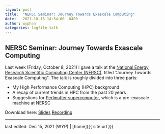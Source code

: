 ```yaml
---
layout: post
title:  "NERSC Seminar: Journey Towards Exascale Computing"
date:   2021-10-13 14:34:00 -0400
author: wyphan
categories: logfile talk
---
```


## NERSC Seminar: Journey Towards Exascale Computing

Last week (Friday, October 8, 2021) I gave a talk at the [National Energy Research Scientific Computing Center (NERSC)](https://www.nersc.gov/), titled "Journey Towards Exascale Computing". The talk is roughly divided into three parts:

* My High Performance Computing (HPC) background
* A recap of current trends in HPC from the past 20 years
* Suggestions for [Perlmutter supercomputer](https://www.nersc.gov/systems/perlmutter/), which is a pre-exascale machine at NERSC

Download here: [Slides](../../../../assets/pdf/20211008-JourneyTowardsExascaleComputing.pdf) [Recording](https://drive.google.com/file/d/1PhpWIvweeja7Od6phBP0V2x_IhTRqR3l/view?usp=sharing)

---

last edited: Dec 15, 2021 (WYP) | [home]({{ site.url }})

